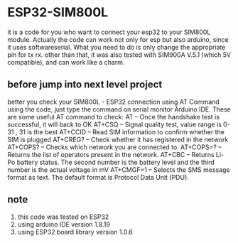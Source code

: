 # ESP32-SIM800L
it is a code for you who want to connect your esp32 to your SIM800L module. Actually the code can work not only for esp but also arduino, since it uses softwareserial. What you need to do is only change the appropriate pin for tx rx. 
other than that, it was also tested with SIM900A V.5.1 (which 5V compatible), and can work like a charm. 

## before jump into next level project
better you check your SIM800L - ESP32 connection using AT Command using the code, just type the command on serial monitor Arduino IDE. 
These are some useful AT command to check:
AT – Once the handshake test is successful, it will back to OK
AT+CSQ – Signal quality test, value range is 0-31 , 31 is the best
AT+CCID – Read SIM information to confirm whether the SIM is plugged
AT+CREG? – Check whether it has registered in the network
AT+COPS? – Checks which network you are connected to.
AT+COPS=? – Returns the list of operators present in the network.
AT+CBC – Returns Li-Po battery status. The second number is the battery level and the third number is the actual voltage in mV
AT+CMGF=1 – Selects the SMS message format as text. The default format is Protocol Data Unit (PDU).

## note
1.  this code was tested on ESP32
2.  using arduino IDE version 1.8.19
3.  using ESP32 board library version 1.0.6

